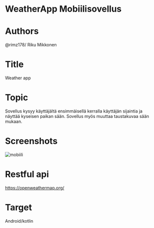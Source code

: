 # WeatherApp Mobiilisovellus

# Authors
@rimz178/ Riku Mikkonen

# Title
  Weather app
# Topic
 Sovellus kysyy käyttäjältä ensimmäisellä kerralla käyttäjän sijaintia ja näyttää kyseisen paikan sään. 
 Sovellus myös muuttaa taustakuvaa sään mukaan. 
 
 # Screenshots
![mobiili](https://user-images.githubusercontent.com/62377839/199966935-da93be50-7d6b-47af-8976-3a49ef2ac856.png)

 
 # Restful api
 https://openweathermap.org/
 
 
 # Target 
 Android/kotlin
